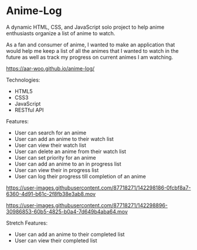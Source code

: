 # Anime-Log

A dynamic HTML, CSS, and JavaScript solo project to help anime enthusiasts organize a list of anime to watch.

As a fan and consumer of anime, I wanted to make an application that would help me keep a list of all the animes that I wanted to watch in the future as well as track my progress on current animes I am watching.

https://aar-woo.github.io/anime-log/

Technologies:
  * HTML5
  * CSS3
  * JavaScript
  * RESTful API

Features:
  * User can search for an anime
  * User can add an anime to their watch list
  * User can view their watch list
  * User can delete an anime from their watch list
  * User can set priority for an anime
  * User can add an anime to an in progress list
  * User can view their in progress list
  * User can log their progress till completion of an anime



https://user-images.githubusercontent.com/87718271/142298186-0fcbf8a7-6360-4d91-b61c-2f8fb38e3ab8.mov



https://user-images.githubusercontent.com/87718271/142298896-30986853-60b5-4825-b0a4-7d649b4aba64.mov



Stretch Features:
  * User can add an anime to their completed list
  * User can view their completed list
